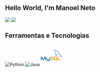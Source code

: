 ## Hello World, I'm Manoel Neto

 <a href = "mailto:contato@manoelantonio8105@gmail.com"><img loading="lazy" src="https://img.shields.io/badge/Gmail-D14836?style=for-the-badge&logo=gmail&logoColor=white" target="_blank"></a> <a href="https://instagram.com/m.martiniano.neto" target="_blank"><img loading="lazy" src="https://img.shields.io/badge/-Instagram-%23E4405F?style=for-the-badge&logo=instagram&logoColor=white" target="_blank"></a>
## Ferramentas e Tecnologias

<img src="https://cdn.jsdelivr.net/gh/devicons/devicon/icons/python/python-original.svg" alt="Python" width="70" height="70"/> <img src="https://cdn.jsdelivr.net/gh/devicons/devicon/icons/java/java-plain.svg" alt="Java" width="70" height="70"/> <img src="https://raw.githubusercontent.com/devicons/devicon/master/icons/mysql/mysql-original-wordmark.svg" alt="MySQL Workbench" width="70" height="70"/>



